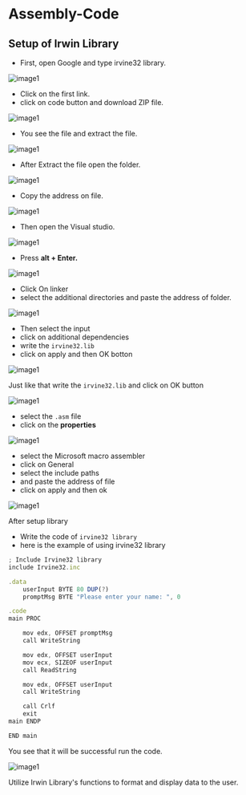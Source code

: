 # Assembly-Code

## Setup of Irwin Library
- First, open Google and type irvine32 library.

![image1](Images/image1.png)

- Click on the first link.
- click on code button and download ZIP file.

![image1](Images/image2.png)

- You see the file and extract the file.

![image1](Images/image3.png)

- After Extract the file open the folder.

![image1](Images/image4.png)

- Copy the address on file.

![image1](Images/image5.png)

- Then open the Visual studio.

![image1](Images/image6.png)

- Press **alt + Enter.**

![image1](Images/image7.png)

- Click On linker
- select the additional directories and paste the address of folder.

![image1](Images/image8.png)

- Then select the input
- click on additional dependencies
- write the `irvine32.lib`
- click on apply and then OK botton

![image1](Images/image9.png)

Just like that write the `irvine32.lib` and click on OK button

![image1](Images/image10.png)

- select the `.asm` file
- click on the **properties**

![image1](Images/image11.png)

- select the Microsoft macro assembler
- click on General
- select the include paths
- and paste the address of file
- click on apply and then ok

![image1](Images/image12.png)

After setup library

- Write the code of `irvine32 library`
- here is the example of using irvine32 library

```jsx
; Include Irvine32 library
include Irvine32.inc

.data
    userInput BYTE 80 DUP(?)    
    promptMsg BYTE "Please enter your name: ", 0

.code
main PROC

    mov edx, OFFSET promptMsg   
    call WriteString          

    mov edx, OFFSET userInput   
    mov ecx, SIZEOF userInput  
    call ReadString            

    mov edx, OFFSET userInput   
    call WriteString           

    call Crlf              
    exit        
main ENDP

END main
```

You see that it will be successful run the code.

![image1](Images/image13.png)

Utilize Irwin Library's functions to format and display data to the user.
